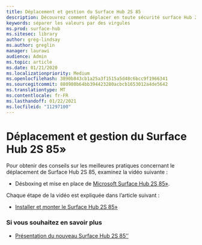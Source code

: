```yaml
---
title: Déplacement et gestion du Surface Hub 2S 85
description: Découvrez comment déplacer en toute sécurité surface Hub 2S 85.
keywords: séparer les valeurs par des virgules
ms.prod: surface-hub
ms.sitesec: library
author: greg-lindsay
ms.author: greglin
manager: laurawi
audience: Admin
ms.topic: article
ms.date: 01/21/2020
ms.localizationpriority: Medium
ms.openlocfilehash: 3890b843cb1a25a3f1515a5d48c6bcc9f1966341
ms.sourcegitcommit: 880980b64bb394423280acbcb1653012a4de5642
ms.translationtype: MT
ms.contentlocale: fr-FR
ms.lasthandoff: 01/22/2021
ms.locfileid: "11297100"
---
```

# Déplacement et gestion du Surface Hub 2S 85»

Pour obtenir des conseils sur les meilleures pratiques concernant le déplacement de Surface Hub 2S 85, examinez la vidéo suivante : 
- Désboxing et mise en place de [Microsoft Surface Hub 2S 85»](https://aka.ms/Hub2S85Unboxing). 

Chaque étape de la vidéo est expliquée dans l’article suivant :

- [Installer et monter le Surface Hub 2S 85»](surface-hub-2s-85-install-mount.md)

### Si vous souhaitez en savoir plus
- [Présentation du nouveau Surface Hub 2S 85’’](https://techcommunity.microsoft.com/t5/surface-it-pro-blog/inside-look-at-the-new-surface-hub-2s-85/ba-p/1721773)

